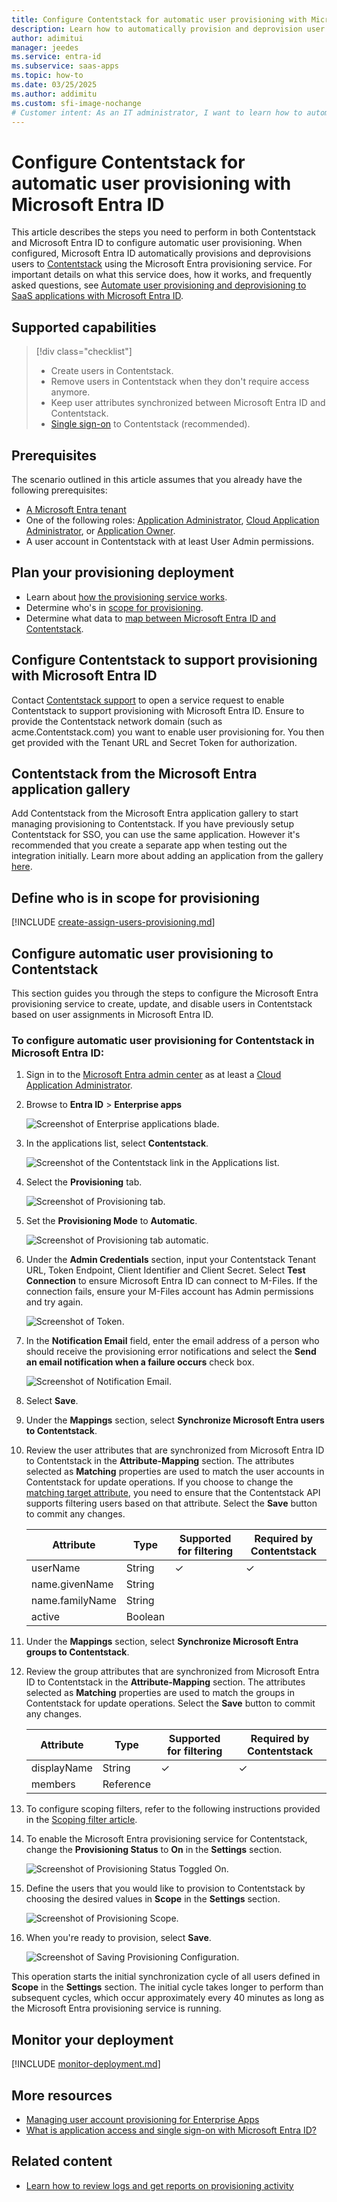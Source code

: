 ```yaml
---
title: Configure Contentstack for automatic user provisioning with Microsoft Entra ID
description: Learn how to automatically provision and deprovision user accounts from Microsoft Entra ID to Contentstack.
author: adimitui
manager: jeedes
ms.service: entra-id
ms.subservice: saas-apps
ms.topic: how-to
ms.date: 03/25/2025
ms.author: addimitu
ms.custom: sfi-image-nochange
# Customer intent: As an IT administrator, I want to learn how to automatically provision and deprovision user accounts from Microsoft Entra ID to Contentstack so that I can streamline the user management process and ensure that users have the appropriate access to Contentstack.
---
```


# Configure Contentstack for automatic user provisioning with Microsoft Entra ID

This article describes the steps you need to perform in both Contentstack and Microsoft Entra ID to configure automatic user provisioning. When configured, Microsoft Entra ID automatically provisions and deprovisions users to [Contentstack](https://www.contentstack.com/) using the Microsoft Entra provisioning service. For important details on what this service does, how it works, and frequently asked questions, see [Automate user provisioning and deprovisioning to SaaS applications with Microsoft Entra ID](~/identity/app-provisioning/user-provisioning.md). 


## Supported capabilities
> [!div class="checklist"]
> * Create users in Contentstack.
> * Remove users in Contentstack when they don't require access anymore.
> * Keep user attributes synchronized between Microsoft Entra ID and Contentstack.
> * [Single sign-on](contentstack-tutorial.md) to Contentstack (recommended).

## Prerequisites

The scenario outlined in this article assumes that you already have the following prerequisites:

* [A Microsoft Entra tenant](~/identity-platform/quickstart-create-new-tenant.md) 
* One of the following roles: [Application Administrator](/entra/identity/role-based-access-control/permissions-reference#application-administrator), [Cloud Application Administrator](/entra/identity/role-based-access-control/permissions-reference#cloud-application-administrator), or [Application Owner](/entra/fundamentals/users-default-permissions#owned-enterprise-applications).
* A user account in Contentstack with at least User Admin permissions.

## Plan your provisioning deployment

* Learn about [how the provisioning service works](~/identity/app-provisioning/user-provisioning.md).
* Determine who's in [scope for provisioning](~/identity/app-provisioning/define-conditional-rules-for-provisioning-user-accounts.md).
* Determine what data to [map between Microsoft Entra ID and Contentstack](~/identity/app-provisioning/customize-application-attributes.md).

## Configure Contentstack to support provisioning with Microsoft Entra ID

Contact [Contentstack support](https://Contentstack.atlassian.net/servicedesk/customer/portal/2) to open a service request to enable Contentstack to support provisioning with Microsoft Entra ID. Ensure to provide the Contentstack network domain (such as acme.Contentstack.com) you want to enable user provisioning for. You then get provided with the Tenant URL and Secret Token for authorization.

## Contentstack from the Microsoft Entra application gallery

Add Contentstack from the Microsoft Entra application gallery to start managing provisioning to Contentstack. If you have previously setup Contentstack for SSO, you can use the same application. However it's recommended that you create a separate app when testing out the integration initially. Learn more about adding an application from the gallery [here](~/identity/enterprise-apps/add-application-portal.md). 

## Define who is in scope for provisioning 

[!INCLUDE [create-assign-users-provisioning.md](~/identity/saas-apps/includes/create-assign-users-provisioning.md)]

## Configure automatic user provisioning to Contentstack 

This section guides you through the steps to configure the Microsoft Entra provisioning service to create, update, and disable users in Contentstack based on user assignments in Microsoft Entra ID.

<a name='to-configure-automatic-user-provisioning-for-Contentstack-in-azure-ad'></a>

### To configure automatic user provisioning for Contentstack in Microsoft Entra ID:

1. Sign in to the [Microsoft Entra admin center](https://entra.microsoft.com) as at least a [Cloud Application Administrator](~/identity/role-based-access-control/permissions-reference.md#cloud-application-administrator).
1. Browse to **Entra ID** > **Enterprise apps**

	![Screenshot of Enterprise applications blade.](common/enterprise-applications.png)

1. In the applications list, select **Contentstack**.

	![Screenshot of the Contentstack link in the Applications list.](common/all-applications.png)

1. Select the **Provisioning** tab.

	![Screenshot of Provisioning tab.](common/provisioning.png)

1. Set the **Provisioning Mode** to **Automatic**.

	![Screenshot of Provisioning tab automatic.](common/provisioning-automatic.png)

1. Under the **Admin Credentials** section, input your Contentstack Tenant URL, Token Endpoint, Client Identifier and Client Secret. Select **Test Connection** to ensure Microsoft Entra ID can connect to M-Files. If the connection fails, ensure your M-Files account has Admin permissions and try again.

 	![Screenshot of Token.](./media/contentstack-provisioning-tutorial/test-connection.png)

1. In the **Notification Email** field, enter the email address of a person who should receive the provisioning error notifications and select the **Send an email notification when a failure occurs** check box.

	![Screenshot of Notification Email.](common/provisioning-notification-email.png)

1. Select **Save**.

1. Under the **Mappings** section, select **Synchronize Microsoft Entra users to Contentstack**.

1. Review the user attributes that are synchronized from Microsoft Entra ID to Contentstack in the **Attribute-Mapping** section. The attributes selected as **Matching** properties are used to match the user accounts in Contentstack for update operations. If you choose to change the [matching target attribute](~/identity/app-provisioning/customize-application-attributes.md), you need to ensure that the Contentstack API supports filtering users based on that attribute. Select the **Save** button to commit any changes.

   |Attribute|Type|Supported for filtering|Required by Contentstack|
   |---|---|---|---|
   |userName|String|&check;|&check;|
   |name.givenName|String|||
   |name.familyName|String|||
   |active|Boolean|||

1. Under the **Mappings** section, select **Synchronize Microsoft Entra groups to Contentstack**.

1. Review the group attributes that are synchronized from Microsoft Entra ID to Contentstack in the **Attribute-Mapping** section. The attributes selected as **Matching** properties are used to match the groups in Contentstack for update operations. Select the **Save** button to commit any changes.

   |Attribute|Type|Supported for filtering|Required by Contentstack|
   |---|---|---|---|
   |displayName|String|&check;|&check;|
   |members|Reference|||

1. To configure scoping filters, refer to the following instructions provided in the [Scoping filter article](~/identity/app-provisioning/define-conditional-rules-for-provisioning-user-accounts.md).

1. To enable the Microsoft Entra provisioning service for Contentstack, change the **Provisioning Status** to **On** in the **Settings** section.

	![Screenshot of Provisioning Status Toggled On.](common/provisioning-toggle-on.png)

1. Define the users that you would like to provision to Contentstack by choosing the desired values in **Scope** in the **Settings** section.

	![Screenshot of Provisioning Scope.](common/provisioning-scope.png)

1. When you're ready to provision, select **Save**.

	![Screenshot of Saving Provisioning Configuration.](common/provisioning-configuration-save.png)

This operation starts the initial synchronization cycle of all users defined in **Scope** in the **Settings** section. The initial cycle takes longer to perform than subsequent cycles, which occur approximately every 40 minutes as long as the Microsoft Entra provisioning service is running. 

## Monitor your deployment

[!INCLUDE [monitor-deployment.md](~/identity/saas-apps/includes/monitor-deployment.md)]

## More resources

* [Managing user account provisioning for Enterprise Apps](~/identity/app-provisioning/configure-automatic-user-provisioning-portal.md)
* [What is application access and single sign-on with Microsoft Entra ID?](~/identity/enterprise-apps/what-is-single-sign-on.md)

## Related content

* [Learn how to review logs and get reports on provisioning activity](~/identity/app-provisioning/check-status-user-account-provisioning.md)
